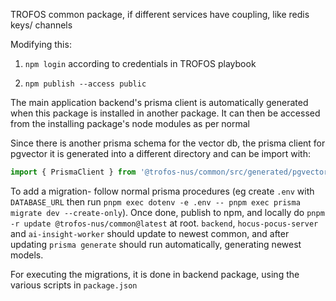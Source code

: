 TROFOS common package, if different services have coupling, like redis keys/ channels

Modifying this:

1. `npm login` according to credentials in TROFOS playbook

2. `npm publish --access public`

The main application backend's prisma client is automatically generated when this package is installed in another package. It can then be accessed from the installing package's node modules as per normal

Since there is another prisma schema for the vector db, the prisma client for pgvector it is generated into a different directory and can be import with:

```javascript
import { PrismaClient } from '@trofos-nus/common/src/generated/pgvector_client';
```

To add a migration- follow normal prisma procedures (eg create `.env` with `DATABASE_URL` then run `pnpm exec dotenv -e .env -- pnpm exec prisma migrate dev --create-only`). Once done, publish to npm, and locally do `pnpm -r update @trofos-nus/common@latest` at root. `backend`, `hocus-pocus-server` and `ai-insight-worker` should update to newest common, and after updating `prisma generate` should run automatically, generating newest models.

For executing the migrations, it is done in backend package, using the various scripts in `package.json`